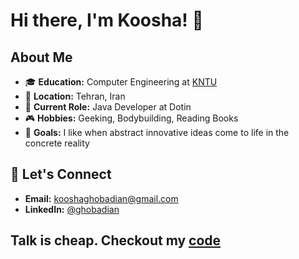 # Hi there, I'm Koosha! 👋

## About Me

- 🎓 **Education:** Computer Engineering at [KNTU](https://en.kntu.ac.ir/)
- 🏡 **Location:** Tehran, Iran
- 💼 **Current Role:** Java Developer at Dotin
- 🎮 **Hobbies:** Geeking, Bodybuilding, Reading Books
- 🚀 **Goals:** I like when abstract innovative ideas come to life in the concrete reality

## 💬 Let's Connect

- **Email:** [kooshaghobadian@gmail.com](mailto:kooshaghobadian@gmail.com)
- **LinkedIn:** [@ghobadian](https://www.linkedin.com/in/ghobadian/)


## **Talk is cheap. Checkout my [code](https://github.com/ghobadian?tab=repositories)**


